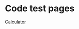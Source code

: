 # Code test pages

[Calculator](https://luisespino.github.io/compilers/peggy/riscv/01-calc/calc.html)
